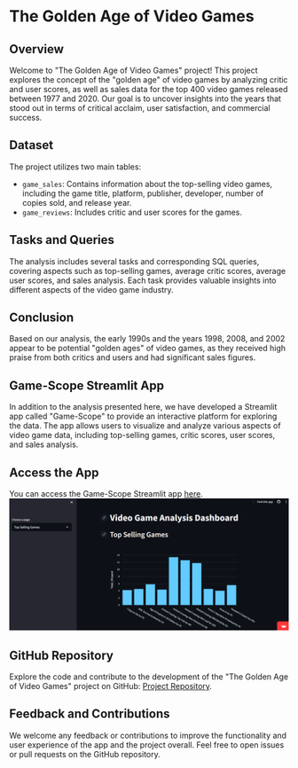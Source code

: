 # The Golden Age of Video Games

## Overview
Welcome to "The Golden Age of Video Games" project! This project explores the concept of the "golden age" of video games by analyzing critic and user scores, as well as sales data for the top 400 video games released between 1977 and 2020. Our goal is to uncover insights into the years that stood out in terms of critical acclaim, user satisfaction, and commercial success.

## Dataset
The project utilizes two main tables:
- `game_sales`: Contains information about the top-selling video games, including the game title, platform, publisher, developer, number of copies sold, and release year.
- `game_reviews`: Includes critic and user scores for the games.

## Tasks and Queries
The analysis includes several tasks and corresponding SQL queries, covering aspects such as top-selling games, average critic scores, average user scores, and sales analysis. Each task provides valuable insights into different aspects of the video game industry.

## Conclusion
Based on our analysis, the early 1990s and the years 1998, 2008, and 2002 appear to be potential "golden ages" of video games, as they received high praise from both critics and users and had significant sales figures.

## Game-Scope Streamlit App
In addition to the analysis presented here, we have developed a Streamlit app called "Game-Scope" to provide an interactive platform for exploring the data. The app allows users to visualize and analyze various aspects of video game data, including top-selling games, critic scores, user scores, and sales analysis.

## Access the App
You can access the Game-Scope Streamlit app [here](https://game-scope.streamlit.app/).
![Games Dashboard](dashboard.PNG)

## GitHub Repository
Explore the code and contribute to the development of the "The Golden Age of Video Games" project on GitHub: [Project Repository](https://github.com/Mohammed-Mebarek-Mecheter/game-scope).

## Feedback and Contributions
We welcome any feedback or contributions to improve the functionality and user experience of the app and the project overall. Feel free to open issues or pull requests on the GitHub repository.